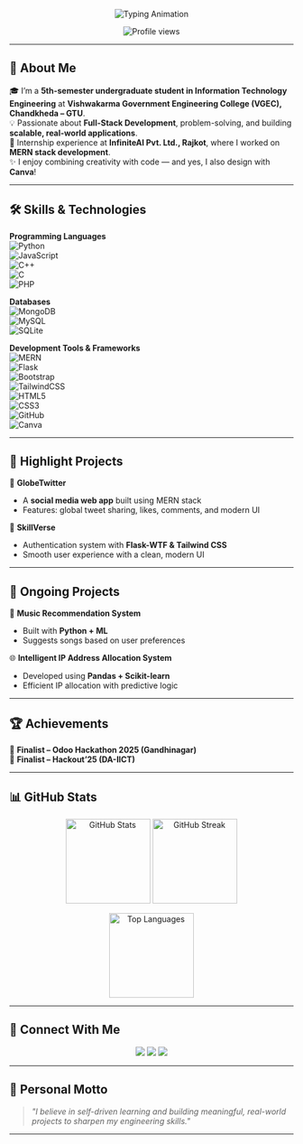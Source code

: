 <!-- Profile README for Vishakha Chudasama -->

<p align="center">
  <img src="https://readme-typing-svg.herokuapp.com?size=24&duration=4000&color=06B6D4&center=true&vCenter=true&lines=Hey%2C+I'm+Vishakha+Chudasama;I+am+a+Full-Stack+IT+Engineer+(UG)+%26+Web+Developer" alt="Typing Animation"/>
</p>

<p align="center">
  <img src="https://komarev.com/ghpvc/?username=Vishakha-Chudasama&label=Profile%20Views&color=0e75b6&style=flat" alt="Profile views" />
</p>

---

## 🌟 About Me  
🎓 I’m a **5th-semester undergraduate student in Information Technology Engineering** at **Vishwakarma Government Engineering College (VGEC), Chandkheda – GTU**.  
💡 Passionate about **Full-Stack Development**, problem-solving, and building **scalable, real-world applications**.  
🚀 Internship experience at **InfiniteAI Pvt. Ltd., Rajkot**, where I worked on **MERN stack development**.  
✨ I enjoy combining creativity with code — and yes, I also design with **Canva**!  

---

## 🛠️ Skills & Technologies  

**Programming Languages**  
![Python](https://img.shields.io/badge/Python-3776AB?logo=python&logoColor=white)  
![JavaScript](https://img.shields.io/badge/JavaScript-F7DF1E?logo=javascript&logoColor=black)  
![C++](https://img.shields.io/badge/C++-00599C?logo=cplusplus&logoColor=white)  
![C](https://img.shields.io/badge/C-00599C?logo=c&logoColor=white)  
![PHP](https://img.shields.io/badge/PHP-777BB4?logo=php&logoColor=white)  

**Databases**  
![MongoDB](https://img.shields.io/badge/MongoDB-47A248?logo=mongodb&logoColor=white)  
![MySQL](https://img.shields.io/badge/MySQL-4479A1?logo=mysql&logoColor=white)  
![SQLite](https://img.shields.io/badge/SQLite-07405E?logo=sqlite&logoColor=white)  

**Development Tools & Frameworks**  
![MERN](https://img.shields.io/badge/MERN-20232A?logo=mongodb&logoColor=47A248)  
![Flask](https://img.shields.io/badge/Flask-000000?logo=flask&logoColor=white)  
![Bootstrap](https://img.shields.io/badge/Bootstrap-7952B3?logo=bootstrap&logoColor=white)  
![TailwindCSS](https://img.shields.io/badge/Tailwind%20CSS-06B6D4?logo=tailwindcss&logoColor=white)  
![HTML5](https://img.shields.io/badge/HTML5-E34F26?logo=html5&logoColor=white)  
![CSS3](https://img.shields.io/badge/CSS3-1572B6?logo=css3&logoColor=white)  
![GitHub](https://img.shields.io/badge/GitHub-181717?logo=github&logoColor=white)  
![Canva](https://img.shields.io/badge/Canva-00C4CC?logo=canva&logoColor=white)  

---

## 🚀 Highlight Projects  

🔗 **GlobeTwitter**  
- A **social media web app** built using MERN stack  
- Features: global tweet sharing, likes, comments, and modern UI  

🔗 **SkillVerse**  
- Authentication system with **Flask-WTF & Tailwind CSS**  
- Smooth user experience with a clean, modern UI  

---

## 🔧 Ongoing Projects  

🎵 **Music Recommendation System**  
- Built with **Python + ML**  
- Suggests songs based on user preferences  

🌐 **Intelligent IP Address Allocation System**  
- Developed using **Pandas + Scikit-learn**  
- Efficient IP allocation with predictive logic  

---

## 🏆 Achievements  
🏅 **Finalist – Odoo Hackathon 2025 (Gandhinagar)**  
🏅 **Finalist – Hackout’25 (DA-IICT)**  

---

## 📊 GitHub Stats  

<p align="center">
  <img src="https://github-readme-stats.vercel.app/api?username=Vishakha-Chudasama&show_icons=true&theme=radical&hide_border=true" alt="GitHub Stats" height="150"/>  
  <img src="https://github-readme-streak-stats.herokuapp.com?user=Vishakha-Chudasama&theme=radical&hide_border=true" alt="GitHub Streak" height="150"/>  
</p>  

<p align="center">
  <img src="https://github-readme-stats.vercel.app/api/top-langs/?username=Vishakha-Chudasama&layout=compact&theme=radical&hide_border=true" alt="Top Languages" height="150"/>  
</p>  

---

## 🔗 Connect With Me  
<p align="center">
  <a href="https://github.com/Vishakha-Chudasama"><img src="https://img.shields.io/badge/GitHub-100000?logo=github&logoColor=white" /></a>
  <a href="https://linkedin.com/in/vishakha-chudasama"><img src="https://img.shields.io/badge/LinkedIn-0077B5?logo=linkedin&logoColor=white" /></a>
  <a href="https://vishakha-chudasama-portfolio.netlify.app/"><img src="https://img.shields.io/badge/Portfolio-FF5722?logo=About.me&logoColor=white" /></a>
</p>  

---

## 🎯 Personal Motto  
> *"I believe in self-driven learning and building meaningful, real-world projects to sharpen my engineering skills."*  

---
